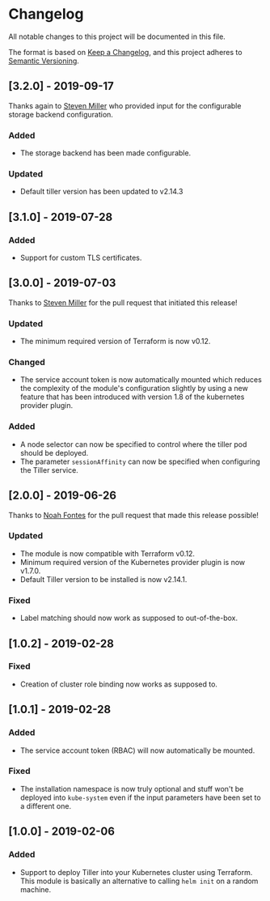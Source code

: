 # Changelog

All notable changes to this project will be documented in this file.

The format is based on [Keep a Changelog](https://keepachangelog.com/en/1.0.0/),
and this project adheres to [Semantic Versioning](https://semver.org/spec/v2.0.0.html).

## [3.2.0] - 2019-09-17

Thanks again to [Steven Miller](https://github.com/sjmiller609) who provided input
for the configurable storage backend configuration.

### Added

- The storage backend has been made configurable.

### Updated

- Default tiller version has been updated to v2.14.3

## [3.1.0] - 2019-07-28

### Added

- Support for custom TLS certificates.

## [3.0.0] - 2019-07-03

Thanks to  [Steven Miller](https://github.com/sjmiller609) for the pull request
that initiated this release!

### Updated

- The minimum required version of Terraform is now v0.12.

### Changed

- The service account token is now automatically mounted which reduces the
  complexity of the module's configuration slightly by using a new feature
  that has been introduced with version 1.8 of the kubernetes provider plugin.

### Added

- A node selector can now be specified to control where the tiller pod
  should be deployed.
- The parameter `sessionAffinity` can now be specified when configuring
  the Tiller service.

## [2.0.0] - 2019-06-26

Thanks to [Noah Fontes](https://github.com/impl) for the pull request
that made this release possible!

### Updated

- The module is now compatible with Terraform v0.12.
- Minimum required version of the Kubernetes provider plugin is now v1.7.0.
- Default Tiller version to be installed is now v2.14.1.

### Fixed

- Label matching should now work as supposed to out-of-the-box.

## [1.0.2] - 2019-02-28

### Fixed

- Creation of cluster role binding now works as supposed to.

## [1.0.1] - 2019-02-28

### Added

- The service account token (RBAC) will now automatically be mounted.

### Fixed

- The installation namespace is now truly optional and stuff won't
  be deployed into `kube-system` even if the input parameters have
  been set to a different one.

## [1.0.0] - 2019-02-06

### Added

- Support to deploy Tiller into your Kubernetes cluster using Terraform.
  This module is basically an alternative to calling `helm init` on a random
  machine.
